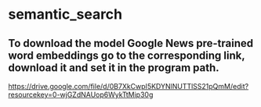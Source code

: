 # semantic_search

## To download the model Google News pre-trained word embeddings go to the corresponding link, download it and set it in the program path.
https://drive.google.com/file/d/0B7XkCwpI5KDYNlNUTTlSS21pQmM/edit?resourcekey=0-wjGZdNAUop6WykTtMip30g
